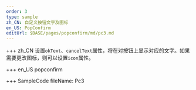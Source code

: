 ```yaml
--- 
order: 3
type: sample
zh_CN: 自定义按钮文字及图标
en_US: PopConfirm
editUrl: $BASE/pages/popconfirm/md/pc3.md
---
```


+++ zh_CN
设置<Code>okText</Code>、<Code>cancelText</Code>属性，将在对按钮上显示对应的文字。如果需要更改图标，则可以设置<Code>icon</Code>属性。


+++ en_US
popconfirm

+++ SampleCode
fileName: Pc3
